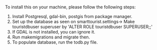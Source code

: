 To install this on your machine, please follow the following steps:
1. Install Postgresql, gdal-bin, postgis from package manager.
2. Set up the database as seen on smarttourist.settings-> Make touristdbuser superuser by 'ALTER ROLE touristdbuser SUPERUSER;;'
3. If GDAL is not installed, you can ignore it.
4. Run makemigrations and migrate then.
5. To populate database, run the todb.py file.